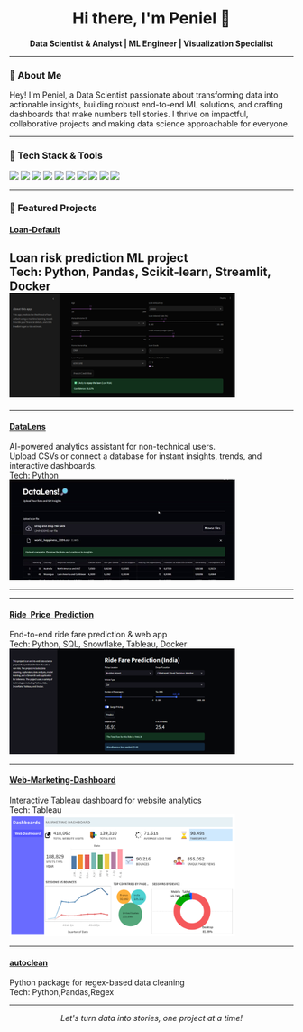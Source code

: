 <h1 align="center">Hi there, I'm Peniel 👋</h1>

<p align="center">
  <b>Data Scientist & Analyst | ML Engineer | Visualization Specialist</b>
</p>

---

### 🚀 About Me

Hey! I'm Peniel, a Data Scientist passionate about transforming data into actionable insights, building robust end-to-end ML solutions, and crafting dashboards that make numbers tell stories. I thrive on impactful, collaborative projects and making data science approachable for everyone.

---

### 🧰 Tech Stack & Tools

<p>
  <img src="https://img.shields.io/badge/Python-3670A0?logo=python&logoColor=fff&style=for-the-badge" />
  <img src="https://img.shields.io/badge/SQL-316192?logo=postgresql&logoColor=fff&style=for-the-badge" />
  <img src="https://img.shields.io/badge/Machine%20Learning-009688?logo=scikit-learn&logoColor=fff&style=for-the-badge" />
  <img src="https://img.shields.io/badge/Pandas-150458?logo=pandas&logoColor=white&style=for-the-badge" />
  <img src="https://img.shields.io/badge/Numpy-013243?logo=numpy&logoColor=white&style=for-the-badge" />
  <img src="https://img.shields.io/badge/Tableau-E97627?logo=tableau&logoColor=fff&style=for-the-badge" />
  <img src="https://img.shields.io/badge/Streamlit-FF4B4B?logo=streamlit&logoColor=fff&style=for-the-badge" />
  <img src="https://img.shields.io/badge/AWS-FF9900?logo=amazonaws&logoColor=fff&style=for-the-badge" />
  <img src="https://img.shields.io/badge/Snowflake-29B5E8?logo=snowflake&logoColor=fff&style=for-the-badge" />
  <img src="https://img.shields.io/badge/Docker-2496ED?logo=docker&logoColor=fff&style=for-the-badge" />
</p>

---

### 🌟 Featured Projects

#### [Loan-Default](https://github.com/pye024/Loan-Default)
Loan risk prediction ML project  
Tech: Python, Pandas, Scikit-learn, Streamlit, Docker  
<img src="https://github.com/pye024/Loan-Default/raw/main/images/app.png" alt="Loan-Default Screenshot" width="400"/>
---
---

#### [DataLens](https://github.com/pye024/DataLens)
AI-powered analytics assistant for non-technical users.  
Upload CSVs or connect a database for instant insights, trends, and interactive dashboards.  
Tech: Python  
<img src="https://github.com/pye024/DataLens/blob/main/assets/demo.gif" alt="DataLens Demo" width="400"/>

---
---

#### [Ride_Price_Prediction](https://github.com/pye024/Ride_Price_Prediction)
End-to-end ride fare prediction & web app  
Tech: Python, SQL, Snowflake, Tableau, Docker  
<img src="https://github.com/pye024/Ride_Price_Prediction/blob/main/images/streamlit_dashboard.png" alt="Ride Price Prediction Screenshot" width="400"/>

---

#### [Web-Marketing-Dashboard](https://github.com/pye024/Web-Marketing-Dashboard)
Interactive Tableau dashboard for website analytics  
Tech: Tableau  
<img src="https://github.com/pye024/Web-Marketing-Dashboard/blob/main/images/WEB_MARKETING.png" alt="Web Marketing Dashboard Screenshot" width="400"/>

---

#### [autoclean](https://github.com/pye024/autoclean)
Python package for regex-based data cleaning  
Tech: Python,Pandas,Regex  


---

<p align="center">
  <i>Let's turn data into stories, one project at a time!</i>
</p>
